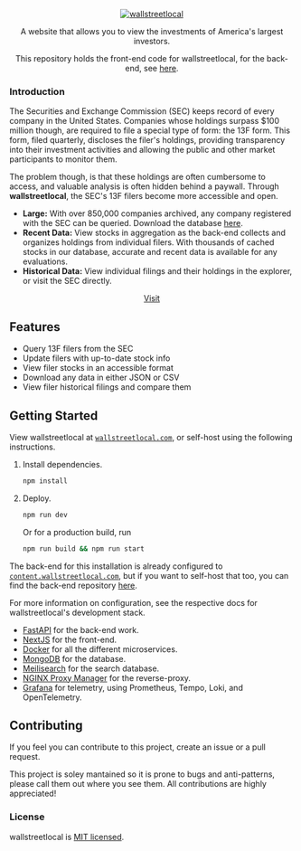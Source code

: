 <p align="center">
  <a href="https://wallstreetlocal.com" target="_blank">
    <picture>
      <img alt="wallstreetlocal" src="https://raw.githubusercontent.com/bruhbruhroblox/wallstreetlocal/main/public/static/logo.png" style="max-width: 100%;">
    </picture>
  </a>
</p>

<p align="center">
  A website that allows you to view the investments of America's largest investors.
</p>
<p align="center">
  This repository holds the front-end code for wallstreetlocal, for the back-end, see <a href="https://github.com/bruhbruhroblox/pinestreetlocal" target="_blank" >here</a>.
</p>

<!-- ![wallstreetlocal logo](./public//static/logo.png) -->





### Introduction
The Securities and Exchange Commission (SEC) keeps record of every company in the United States. Companies whose holdings surpass $100 million though, are required to file a special type of form: the 13F form. This form, filed quarterly, discloses the filer's holdings, providing transparency into their investment activities and allowing the public and other market participants to monitor them.

The problem though, is that these holdings are often cumbersome to access, and valuable analysis is often hidden behind a paywall. Through **wallstreetlocal**, the SEC's 13F filers become more accessible and open.

* **Large:** With over 850,000 companies archived, any company registered with the SEC can be queried. Download the database [here](https://drive.google.com/file/d/1LT4xiFJkh6YlAPQDcov8YIKqcvevFlEE/view).
* **Recent Data:** View stocks in aggregation as the back-end collects and organizes holdings from individual filers. With thousands of cached stocks in our database, accurate and recent data is available for any evaluations.
* **Historical Data:** View individual filings and their holdings in the explorer, or visit the SEC directly.

<p align="center">
  <a href="https://wallstreetlocal.com" target="_blank">Visit</a>
</p>

## Features
 
- Query 13F filers from the SEC
- Update filers with up-to-date stock info
- View filer stocks in an accessible format
- Download any data in either JSON or CSV
- View filer historical filings and compare them

## Getting Started

View wallstreetlocal at [`wallstreetlocal.com`](https://wallstreetlocal.com), or self-host using the following instructions.

1. Install dependencies.
   
   ```bash
   npm install
   ```

2. Deploy.
   
   ```bash
   npm run dev
   ```
   Or for a production build, run
   ```bash
   npm run build && npm run start
   ```

The back-end for this installation is already configured to [`content.wallstreetlocal.com`](https://content.wallstreetlocal.com), but if you want to self-host that too, you can find the back-end repository [here](https://github.com/bruhbruhroblox/pinestreetlocal).


For more information on configuration, see the respective docs for wallstreetlocal's development stack.

* [FastAPI](https://fastapi.tiangolo.com/) for the back-end work.
* [NextJS](https://nextjs.org/) for the front-end.
* [Docker](https://docs.docker.com/) for all the different microservices.
* [MongoDB](https://www.mongodb.com/docs/) for the database.
* [Meilisearch](https://www.meilisearch.com/docs) for the search database.
* [NGINX Proxy Manager](https://nginxproxymanager.com/) for the reverse-proxy.
* [Grafana](https://grafana.com/) for telemetry, using Prometheus, Tempo, Loki, and OpenTelemetry.

## Contributing

If you feel you can contribute to this project, create an issue or a pull request.

This project is soley mantained so it is prone to bugs and anti-patterns, please call them out where you see them. All contributions are highly appreciated!

### License

wallstreetlocal is [MIT licensed](./LICENSE).
